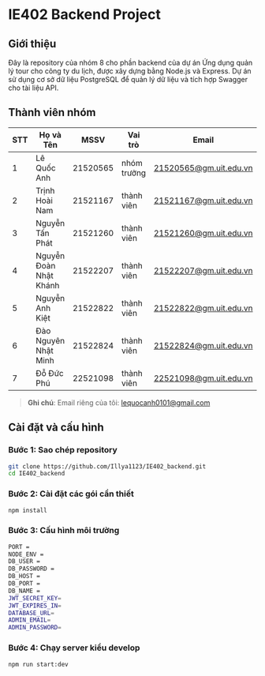 # IE402 Backend Project

## Giới thiệu

Đây là repository của nhóm 8 cho phần backend của dự án Ứng dụng quản lý tour cho công ty du lịch, được xây dựng bằng Node.js và Express. Dự án sử dụng cơ sở dữ liệu PostgreSQL để quản lý dữ liệu và tích hợp Swagger cho tài liệu API.

## Thành viên nhóm

| STT | Họ và Tên       | MSSV      | Vai trò        | Email                |
|-----|------------------|-----------|----------------|----------------------|
| 1   | Lê Quốc Anh | 21520565    | nhóm trưởng      | 21520565@gm.uit.edu.vn              |
| 2   | Trịnh Hoài Nam | 21521167    | thành viên      | 21521167@gm.uit.edu.vn              |
| 3   | Nguyễn Tấn Phát | 21521260    | thành viên      | 21521260@gm.uit.edu.vn              |
| 4   | Nguyễn Đoàn Nhật Khánh | 21522207    | thành viên      | 21522207@gm.uit.edu.vn              |
| 5   | Nguyễn Anh Kiệt | 21522822    | thành viên      | 21522822@gm.uit.edu.vn              |
| 6   | Đào Nguyên Nhật Minh | 21522824    | thành viên      | 21522824@gm.uit.edu.vn              |
| 7   | Đỗ Đức Phú | 22521098    | thành viên      | 22521098@gm.uit.edu.vn              |

> **Ghi chú**: Email riêng của tôi: lequocanh0101@gmail.com

## Cài đặt và cấu hình

### Bước 1: Sao chép repository

```bash
git clone https://github.com/Illya1123/IE402_backend.git
cd IE402_backend
```
### Bước 2: Cài đặt các gói cần thiết

```bash
npm install
```
### Bước 3: Cấu hình môi trường

```bash
PORT =
NODE_ENV =
DB_USER =
DB_PASSWORD =
DB_HOST =
DB_PORT =
DB_NAME =
JWT_SECRET_KEY=
JWT_EXPIRES_IN=
DATABASE_URL=
ADMIN_EMAIL=
ADMIN_PASSWORD=

```
### Bước 4: Chạy server kiểu develop
```bash
npm run start:dev

```